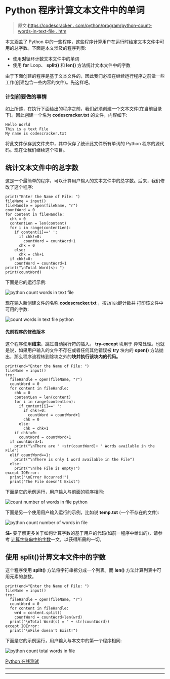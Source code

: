 # Python 程序计算文本文件中的单词

> 原文:[https://codescracker . com/python/program/python-count-words-in-text-file . htm](https://codescracker.com/python/program/python-count-words-in-text-file.htm)

本文涵盖了 Python 中的一些程序，这些程序计算用户在运行时给定文本文件中可用的总字数。下面是本文涉及的程序列表:

*   使用**对**循环计数文本文件中的单词
*   使用 **for** Loop、 **split()** 和 **len()** 方法统计文本文件中的字数

由于下面创建的程序是基于文本文件的，因此我们必须在继续运行程序之前做一些工作(创建包含一些内容的文件)。先这样吧。

### 计划前要做的事情

如上所述，在执行下面给出的程序之前，我们必须创建一个文本文件(在当前目录下)。因此创建一个名为 **codescracker.txt** 的文件，内容如下:

```
Hello World
This is a text File
My name is codescracker.txt
```

将此文件保存到文件夹中，其中保存了统计此文件所有单词的 Python 程序的源代码。现在让我们继续这个项目。

## 统计文本文件中的总字数

这是一个最简单的程序，可以计算用户输入的文本文件中的总字数。后来，我们修改了这个程序:

```
print("Enter the Name of File: ")
fileName = input()
fileHandle = open(fileName, "r")
countWord = 0
for content in fileHandle:
  chk = 0
  contentLen = len(content)
  for i in range(contentLen):
    if content[i]==' ':
      if chk!=0:
        countWord = countWord+1
      chk = 0
    else:
      chk = chk+1
  if chk!=0:
    countWord = countWord+1
print("\nTotal Word(s): ")
print(countWord)
```

下面是它的运行示例:

![python count words in text file](../Images/ea74c446775fd15621cb717ee20f76d4.png)

现在输入新创建文件的名称 **codescracker.txt** ，按`ENTER`键计数并 打印该文件中可用的字数:

![count words in text file python](../Images/6699b44e7d26796c304410be89d96963.png)

#### 先前程序的修改版本

这个程序使用**结束**，跳过自动换行符的插入。 **try-except** 块用于 异常处理。也就是说，如果用户输入的文件不存在或者任何其他错误被 **try** 块内的 **open()** 方法抛出，那么程序流程转到除块之外的**块并执行该块内的代码。**

```
print(end="Enter the Name of File: ")
fileName = input()
try:
  fileHandle = open(fileName, "r")
  countWord = 0
  for content in fileHandle:
    chk = 0
    contentLen = len(content)
    for i in range(contentLen):
      if content[i]==' ':
        if chk!=0:
          countWord = countWord+1
        chk = 0
      else:
        chk = chk+1
    if chk!=0:
      countWord = countWord+1
  if countWord>1:
    print("\nThere are " +str(countWord)+ " Words available in the File")
  elif countWord==1:
    print("\nThere is only 1 word available in the File")
  else:
    print("\nThe File is empty!")
except IOError:
  print("\nError Occurred!")
  print("The File doesn't Exist")
```

下面是它的示例运行，用户输入与前面的程序相同:

![count number of words in file python](../Images/de7e229bc13b38a2f540ee050d9dc2dd.png)

下面是另一个使用用户输入运行的示例，比如说 **temp.txt** (一个不存在的文件):

![python count number of words in file](../Images/145316bf1d446685b6a718d48b432b14.png)

**注-** 要了解更多关于如何计算字数的基于用户的代码(如前一程序中给出的)，请参考 [计算字符串中的字数](/python/program/python-program-count-word-in-sentence.htm)一文，以获得所需的一切。

## 使用 split()计算文本文件中的字数

这个程序使用 **split()** 方法将字符串拆分成一个列表。而 **len()** 方法计算列表中可用元素的总数。

```
print(end="Enter the Name of File: ")
fileName = input()
try:
  fileHandle = open(fileName, "r")
  countWord = 0
  for content in fileHandle:
    wrd = content.split()
    countWord = countWord+len(wrd)
  print("\nTotal Word(s) = " + str(countWord))
except IOError:
  print("\nFile doesn't Exist!")
```

下面是它的示例运行，用户输入与本文中的第一个程序相同:

![python count total words in file](../Images/1c841e64fe42d8bdda70f81646cab15f.png)

[Python 在线测试](/exam/showtest.php?subid=10)

* * *

* * *